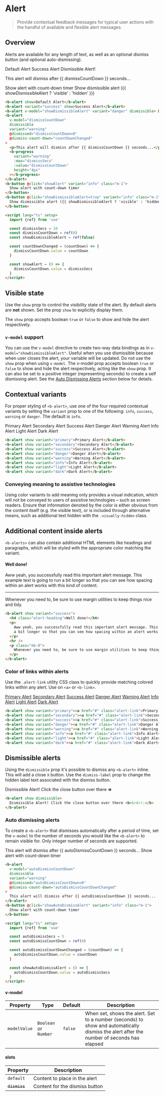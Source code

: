 # Alert

> Provide contextual feedback messages for typical user actions with the handful of available and flexible alert messages.

## Overview

Alerts are available for any length of text, as well as an optional dismiss button (and optional
auto-dismissing).

<ClientOnly>
  <b-card>
    <b-alert show>Default Alert</b-alert>
    <b-alert variant="success" show>Success Alert</b-alert>
    <b-alert v-model="showDismissibleAlert" variant="danger" dismissible>
        Dismissible Alert!
    </b-alert>
    <b-alert
      v-model="dismissCountDown"
      dismissible
      variant="warning"
      @dismissed="dismissCountDown=0"
      @dismiss-count-down="countDownChanged" >
      <p>This alert will dismiss after {{ dismissCountDown }} seconds...</p>
      <b-progress
        variant="warning"
        :max="dismissSecs"
        :value="dismissCountDown"
        height="4px"
      ></b-progress>
    </b-alert>
    <b-button @click="showAlert" variant="info" class="m-1">
      Show alert with count-down timer
    </b-button>
    <b-button @click="showDismissibleAlert=true" variant="info" class="m-1">
      Show dismissible alert ({{ showDismissibleAlert ? 'visible' : 'hidden' }})
    </b-button>
  </b-card>
</ClientOnly>

```html
<b-alert show>Default Alert</b-alert>
<b-alert variant="success" show>Success Alert</b-alert>
<b-alert v-model="showDismissibleAlert" variant="danger" dismissible> Dismissible Alert! </b-alert>
<b-alert
  v-model="dismissCountDown"
  dismissible
  variant="warning"
  @dismissed="dismissCountDown=0"
  @dismiss-count-down="countDownChanged"
>
  <p>This alert will dismiss after {{ dismissCountDown }} seconds...</p>
  <b-progress
    variant="warning"
    :max="dismissSecs"
    :value="dismissCountDown"
    height="4px"
  ></b-progress>
</b-alert>
<b-button @click="showAlert" variant="info" class="m-1">
  Show alert with count-down timer
</b-button>
<b-button @click="showDismissibleAlert=true" variant="info" class="m-1">
  Show dismissible alert ({{ showDismissibleAlert ? 'visible' : 'hidden' }})
</b-button>

<script lang="ts" setup>
  import {ref} from 'vue'

  const dismissSecs = 10
  const dismissCountDown = ref(0)
  const showDismissibleAlert = ref(false)

  const countDownChanged = (countDown) => {
    dismissCountDown.value = countDown
  }

  const showAlert = () => {
    dismissCountDown.value = dismissSecs
  }
</script>
```

## Visible state

Use the `show` prop to control the visibility state of the alert. By default alerts are **not**
shown. Set the prop `show` to explicitly display them.

The `show` prop accepts boolean `true` or `false` to show and hide the alert respectively.

### `v-model` support

You can use the `v-model` directive to create two-way data bindings as in
`v-model="showDismissibleAlert"`. Useful when you use dismissible because when user closes the
alert, your variable will be updated. Do not use the `show` prop when using `v-model`.
The v-model prop accepts boolean `true` or `false` to show and hide the alert respectively, acting like the `show` prop. It can
also be set to a positive integer (representing seconds) to create a self dismissing alert. See the
[Auto Dismissing Alerts](#auto-dismissing-alerts) section below for details.

## Contextual variants

For proper styling of `<b-alert>`, use one of the four required contextual variants by setting the
`variant` prop to one of the following: `info`, `success`, `warning` or `danger`. The default is
`info`.

<ClientOnly>
  <b-card>
    <b-alert show variant="primary">Primary Alert</b-alert>
    <b-alert show variant="secondary">Secondary Alert</b-alert>
    <b-alert show variant="success">Success Alert</b-alert>
    <b-alert show variant="danger">Danger Alert</b-alert>
    <b-alert show variant="warning">Warning Alert</b-alert>
    <b-alert show variant="info">Info Alert</b-alert>
    <b-alert show variant="light">Light Alert</b-alert>
    <b-alert show variant="dark">Dark Alert</b-alert>
  </b-card>
</ClientOnly>

```html
<b-alert show variant="primary">Primary Alert</b-alert>
<b-alert show variant="secondary">Secondary Alert</b-alert>
<b-alert show variant="success">Success Alert</b-alert>
<b-alert show variant="danger">Danger Alert</b-alert>
<b-alert show variant="warning">Warning Alert</b-alert>
<b-alert show variant="info">Info Alert</b-alert>
<b-alert show variant="light">Light Alert</b-alert>
<b-alert show variant="dark">Dark Alert</b-alert>
```

### Conveying meaning to assistive technologies

Using color variants to add meaning only provides a visual indication, which will not be conveyed to
users of assistive technologies – such as screen readers. Ensure that information denoted by the
color is either obvious from the content itself (e.g. the visible text), or is included through
alternative means, such as additional text hidden with the `.visually-hidden` class.

## Additional content inside alerts

`<b-alerts>` can also contain additional HTML elements like headings and paragraphs, which will be
styled with the appropriate color matching the variant.

<ClientOnly>
  <b-card>
    <b-alert show variant="success">
      <h4 class="alert-heading">Well done!</h4>
      <p>
        Aww yeah, you successfully read this important alert message. This example text is going to
        run a bit longer so that you can see how spacing within an alert works with this kind of
        content.
      </p>
      <hr>
      <p class="mb-0">
        Whenever you need to, be sure to use margin utilities to keep things nice and tidy.
      </p>
    </b-alert>
  </b-card>
</ClientOnly>

```html
<b-alert show variant="success">
  <h4 class="alert-heading">Well done!</h4>
  <p>
    Aww yeah, you successfully read this important alert message. This example text is going to run
    a bit longer so that you can see how spacing within an alert works with this kind of content.
  </p>
  <hr />
  <p class="mb-0">
    Whenever you need to, be sure to use margin utilities to keep things nice and tidy.
  </p>
</b-alert>
```

### Color of links within alerts

Use the `.alert-link` utility CSS class to quickly provide matching colored links within any alert.
Use on `<a>` or `<b-link>`.

<ClientOnly>
  <b-card>
    <b-alert show variant="primary"><a href="#" class="alert-link">Primary Alert</a></b-alert>
    <b-alert show variant="secondary"><a href="#" class="alert-link">Secondary Alert</a></b-alert>
    <b-alert show variant="success"><a href="#" class="alert-link">Success Alert</a></b-alert>
    <b-alert show variant="danger"><a href="#" class="alert-link">Danger Alert</a></b-alert>
    <b-alert show variant="warning"><a href="#" class="alert-link">Warning Alert</a></b-alert>
    <b-alert show variant="info"><a href="#" class="alert-link">Info Alert</a></b-alert>
    <b-alert show variant="light"><a href="#" class="alert-link">Light Alert</a></b-alert>
    <b-alert show variant="dark"><a href="#" class="alert-link">Dark Alert</a></b-alert>
  </b-card>
</ClientOnly>

```html
<b-alert show variant="primary"><a href="#" class="alert-link">Primary Alert</a></b-alert>
<b-alert show variant="secondary"><a href="#" class="alert-link">Secondary Alert</a></b-alert>
<b-alert show variant="success"><a href="#" class="alert-link">Success Alert</a></b-alert>
<b-alert show variant="danger"><a href="#" class="alert-link">Danger Alert</a></b-alert>
<b-alert show variant="warning"><a href="#" class="alert-link">Warning Alert</a></b-alert>
<b-alert show variant="info"><a href="#" class="alert-link">Info Alert</a></b-alert>
<b-alert show variant="light"><a href="#" class="alert-link">Light Alert</a></b-alert>
<b-alert show variant="dark"><a href="#" class="alert-link">Dark Alert</a></b-alert>
```

## Dismissible alerts

Using the `dismissible` prop it's possible to dismiss any `<b-alert>` inline. This will add a close
`X` button. Use the `dismiss-label` prop to change the hidden label text associated with the dismiss
button.

<ClientOnly>
  <b-card>
    <b-alert show dismissible>
      Dismissible Alert! Click the close button over there <b>&rArr;</b>
    </b-alert>
  </b-card>
</ClientOnly>

```html
<b-alert show dismissible>
  Dismissible Alert! Click the close button over there <b>&rArr;</b>
</b-alert>
```

### Auto dismissing alerts

To create a `<b-alert>` that dismisses automatically after a period of time, set the `v-model` to the number of seconds you would like the `<b-alert>` to remain visible for. Only integer number of seconds are supported.

<ClientOnly>
  <b-card>
    <b-alert
      v-model="autoDismissCountDown"
      dismissible
      variant="warning"
      @dismissed="autoDismissCountDown=0"
      @dismiss-count-down="autoDismissCountDownChanged"
    >
      This alert will dismiss after {{ autoDismissCountDown }} seconds...
    </b-alert>
    <b-button @click="showAutoDismissAlert" variant="info" class="m-1">
      Show alert with count-down timer
    </b-button>
  </b-card>
</ClientOnly>

```html
<b-alert
  v-model="autoDismissCountDown"
  dismissible
  variant="warning"
  @dismissed="autoDismissCountDown=0"
  @dismiss-count-down="autoDismissCountDownChanged"
>
  This alert will dismiss after {{ autoDismissCountDown }} seconds...
</b-alert>
<b-button @click="showAutoDismissAlert" variant="info" class="m-1">
  Show alert with count-down timer
</b-button>

<script lang="ts" setup>
  import {ref} from 'vue'

  const autoDismissSecs = 5
  const autoDismissCountDown = ref(0)

  const autoDismissCountDownChanged = (countDown) => {
    autoDismissCountDown.value = countDown
  }

  const showAutoDismissAlert = () => {
    autoDismissCountDown.value = autoDismissSecs
  }
</script>
```

<ComponentReference></ComponentReference>

#### v-model

| Property     | Type                  | Default | Description                                                                                                                              |
| ------------ | --------------------- | ------- | ---------------------------------------------------------------------------------------------------------------------------------------- |
| `modelValue` | `Boolean` or `Number` | `false` | When set, shows the alert. Set to a number (seconds) to show and automatically dismiss the alert after the number of seconds has elapsed |

#### slots

| Property      | Description                    |
| ------------- | ------------------------------ |
| `default`     | Content to place in the alert  |
| ~~`dismiss`~~ | Content for the dismiss button |

<script lang="ts" setup>
  import {ref, computed} from 'vue'

  const dismissSecs = 10;
  const dismissCountDown = ref(0);
  const showDismissibleAlert = ref(false);

  const countDownChanged = (countDown) => {
      dismissCountDown.value = countDown
  };

  const showAlert = () => {
    dismissCountDown.value = dismissSecs
  };

  const autoDismissSecs = 5;
  const autoDismissCountDown = ref(0);

  const autoDismissCountDownChanged = (countDown) => {
      autoDismissCountDown.value = countDown
  };

  const showAutoDismissAlert = () => {
    autoDismissCountDown.value = autoDismissSecs
  };

</script>
